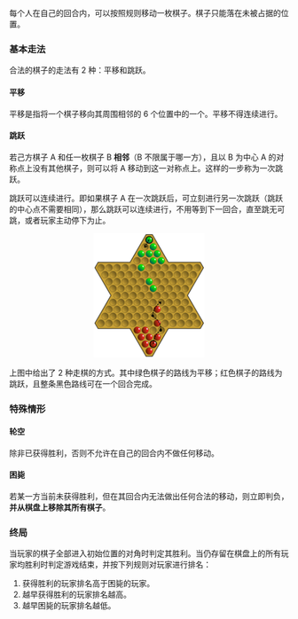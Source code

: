 每个人在自己的回合内，可以按照规则移动一枚棋子。棋子只能落在未被占据的位置。

### 基本走法

合法的棋子的走法有 $2$ 种：平移和跳跃。

#### 平移

平移是指将一个棋子移向其周围相邻的 $6$ 个位置中的一个。平移不得连续进行。

#### 跳跃

若己方棋子 A 和任一枚棋子 B **相邻**（B 不限属于哪一方），且以 B 为中心 A 的对称点上没有其他棋子，则可以将 A 移动到这一对称点上。这样的一步称为一次跳跃。

跳跃可以连续进行。即如果棋子 A 在一次跳跃后，可立刻进行另一次跳跃（跳跃的中心点不需要相同），那么跳跃可以连续进行，不用等到下一回合，直至跳无可跳，或者玩家主动停下为止。

<center><img src="/instructions/fig/jump.png" width="200"></center>

上图中给出了 $2$ 种走棋的方式。其中绿色棋子的路线为平移；红色棋子的路线为跳跃，且整条黑色路线可在一个回合完成。

### 特殊情形

#### 轮空

除非已获得胜利，否则不允许在自己的回合内不做任何移动。

#### 困毙

若某一方当前未获得胜利，但在其回合内无法做出任何合法的移动，则立即判负，**并从棋盘上移除其所有棋子**。

### 终局

当玩家的棋子全部进入初始位置的对角时判定其胜利。当仍存留在棋盘上的所有玩家均胜利时判定游戏结束，并按下列规则对玩家进行排名：

1. 获得胜利的玩家排名高于困毙的玩家。
2. 越早获得胜利的玩家排名越高。
3. 越早困毙的玩家排名越低。
